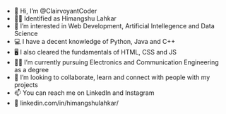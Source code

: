- 👋 Hi, I’m @ClairvoyantCoder
- 🙋‍♂️ Identified as Himangshu Lahkar
- 👀 I’m interested in Web Development, Artificial Intellegence and Data Science
- 💻 I have a decent knowledge of Python, Java and C++
- 🖥 I also cleared the fundamentals of HTML, CSS and JS
- 👨‍🎓 I’m currently pursuing Electronics and Communication Engineering as a degree
- 💞️ I’m looking to collaborate, learn and connect with people with my projects
- 📫 You can reach me on LinkedIn and Instagram
- 📌 linkedin.com/in/himangshulahkar/

<!---
ClairvoyantCoder/ClairvoyantCoder is a ✨ special ✨ repository because its `README.md` (this file) appears on your GitHub profile.
You can click the Preview link to take a look at your changes.
--->
